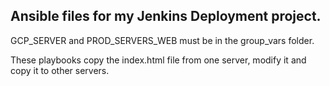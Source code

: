 ## Ansible files for my Jenkins Deployment project. 

GCP_SERVER and PROD_SERVERS_WEB must be in the group_vars folder.

These playbooks copy the index.html file from one server, modify it and copy it to other servers.
